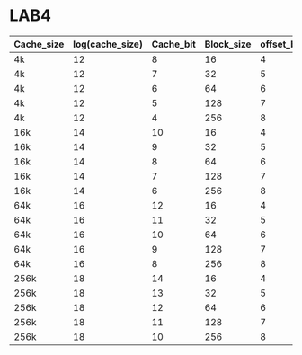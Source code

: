 # LAB4




| Cache_size | log(cache_size) | Cache_bit | Block_size | offset_bit | tag_bit |
|:---------- |:--------------- |:--------- |:---------- |:---------- |:------- |
| 4k         | 12              | 8         | 16         | 4          | 20      |
| 4k         | 12              | 7         | 32         | 5          | 20      |
| 4k         | 12              | 6         | 64         | 6          | 20      |
| 4k         | 12              | 5         | 128        | 7          | 20      |
| 4k         | 12              | 4         | 256        | 8          | 20      |
| 16k        | 14              | 10        | 16         | 4          | 18      |
| 16k        | 14              | 9         | 32         | 5          | 18      |
| 16k        | 14              | 8         | 64         | 6          | 18      |
| 16k        | 14              | 7         | 128        | 7          | 18      |
| 16k        | 14              | 6         | 256        | 8          | 18      |
| 64k        | 16              | 12        | 16         | 4          | 16      |
| 64k        | 16              | 11        | 32         | 5          | 16      |
| 64k        | 16              | 10        | 64         | 6          | 16      |
| 64k        | 16              | 9         | 128        | 7          | 16      |
| 64k        | 16              | 8         | 256        | 8          | 16      |
| 256k       | 18              | 14        | 16         | 4          | 14      |
| 256k       | 18              | 13        | 32         | 5          | 14      |
| 256k       | 18              | 12        | 64         | 6          | 14      |
| 256k       | 18              | 11        | 128        | 7          | 14      |
| 256k       | 18              | 10        | 256        | 8          | 14      |
